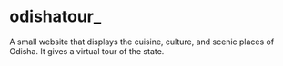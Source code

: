 # odishatour_
A small website that displays the cuisine, culture, and  scenic places of Odisha. It gives a virtual tour of the state.
